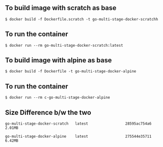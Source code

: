 ## To build image with scratch as base
`$ docker build -f Dockerfile.scratch -t go-multi-stage-docker-scratchh`

## To run the container
`$ docker run --rm go-multi-stage-docker-scratch:latest`


## To build image with alpine as base
`$ docker build -f Dockerfile -t go-multi-stage-docker-alpine`

## To run the container
`$ docker run --rm c-go-multi-stage-docker-alpine`

## Size Difference b/w the two
`go-multi-stage-docker-scratch   latest                 28595ac754a6               2.01MB`

`go-multi-stage-docker-alpine    latest                 275544e35711               6.42MB`
